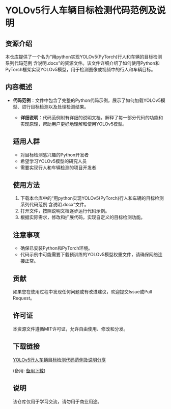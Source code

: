 # YOLOv5行人车辆目标检测代码范例及说明

## 资源介绍

本仓库提供了一个名为“用python实现YOLOv5(PyTorch)行人和车辆的目标检测 系列代码范例 含说明.docx”的资源文件。该文件详细介绍了如何使用Python和PyTorch框架实现YOLOv5模型，用于检测图像或视频中的行人和车辆目标。

## 内容概述

- **代码范例**：文件中包含了完整的Python代码示例，展示了如何加载YOLOv5模型、进行目标检测以及处理检测结果。

  - **详细说明**：代码范例附有详细的说明文档，解释了每一部分代码的功能和实现原理，帮助用户更好地理解和使用YOLOv5模型。

  ## 适用人群

  - 对目标检测感兴趣的Python开发者
  - 希望学习YOLOv5模型的研究人员
  - 需要实现行人和车辆检测的项目开发者

  ## 使用方法

  1. 下载本仓库中的“用python实现YOLOv5(PyTorch)行人和车辆的目标检测 系列代码范例 含说明.docx”文件。
  2. 打开文件，按照说明文档逐步运行代码示例。
  3. 根据实际需求，修改和扩展代码，实现自定义的目标检测功能。

  ## 注意事项

  - 确保已安装Python和PyTorch环境。
  - 代码示例中可能需要下载预训练的YOLOv5模型权重文件，请确保网络连接正常。

  ## 贡献

  如果您在使用过程中发现任何问题或有改进建议，欢迎提交Issue或Pull Request。

  ## 许可证

  本资源文件遵循MIT许可证，允许自由使用、修改和分发。

  ## 下载链接
  [YOLOv5行人车辆目标检测代码范例及说明分享](https://pan.quark.cn/s/37fb6bee30b8) 

  (备用: [备用下载](https://pan.baidu.com/s/1zJHRuidCQ0ijpeiZD3oFIg?pwd=1234))

  ## 说明

  该仓库仅用于学习交流，请勿用于商业用途。
